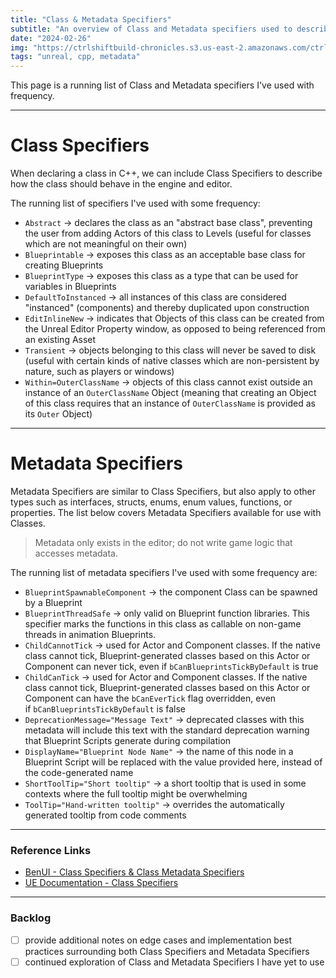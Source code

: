 ```yaml
---
title: "Class & Metadata Specifiers"
subtitle: "An overview of Class and Metadata specifiers used to describe how classes should behave in the engine and editor."
date: "2024-02-26"
img: "https://ctrlshiftbuild-chronicles.s3.us-east-2.amazonaws.com/ctrl-shift-build-home-image.png"
tags: "unreal, cpp, metadata"
---
```


This page is a running list of Class and Metadata specifiers I've used with frequency.

---

# Class Specifiers
When declaring a class in C++, we can include Class Specifiers to describe how the class should behave in the engine and editor.

The running list of specifiers I've used with some frequency:
- `Abstract` → declares the class as an "abstract base class", preventing the user from adding Actors of this class to Levels (useful for classes which are not meaningful on their own)
- `Blueprintable` → exposes this class as an acceptable base class for creating Blueprints
- `BlueprintType` → exposes this class as a type that can be used for variables in Blueprints
- `DefaultToInstanced` → all instances of this class are considered "instanced" (components) and thereby duplicated upon construction
- `EditInlineNew` → indicates that Objects of this class can be created from the Unreal Editor Property window, as opposed to being referenced from an existing Asset
- `Transient` → objects belonging to this class will never be saved to disk (useful with certain kinds of native classes which are non-persistent by nature, such as players or windows)
- `Within=OuterClassName` → objects of this class cannot exist outside an instance of an `OuterClassName` Object (meaning that creating an Object of this class requires that an instance of `OuterClassName` is provided as its `Outer` Object)

---

# Metadata Specifiers
Metadata Specifiers are similar to Class Specifiers, but also apply to other types such as interfaces, structs, enums, enum values, functions, or properties. The list below covers Metadata Specifiers available for use with Classes.

> Metadata only exists in the editor; do not write game logic that accesses metadata.

The running list of metadata specifiers I've used with some frequency are:
- `BlueprintSpawnableComponent` → the component Class can be spawned by a Blueprint
- `BlueprintThreadSafe` → only valid on Blueprint function libraries. This specifier marks the functions in this class as callable on non-game threads in animation Blueprints.
- `ChildCannotTick` → used for Actor and Component classes. If the native class cannot tick, Blueprint-generated classes based on this Actor or Component can never tick, even if `bCanBlueprintsTickByDefault` is true
- `ChildCanTick` → used for Actor and Component classes. If the native class cannot tick, Blueprint-generated classes based on this Actor or Component can have the `bCanEverTick` flag overridden, even if `bCanBlueprintsTickByDefault` is false
- `DeprecationMessage="Message Text"` → deprecated classes with this metadata will include this text with the standard deprecation warning that Blueprint Scripts generate during compilation
- `DisplayName="Blueprint Node Name"` → the name of this node in a Blueprint Script will be replaced with the value provided here, instead of the code-generated name
- `ShortToolTip="Short tooltip"` → a short tooltip that is used in some contexts where the full tooltip might be overwhelming
- `ToolTip="Hand-written tooltip"` → overrides the automatically generated tooltip from code comments

---

### Reference Links
- [BenUI - Class Specifiers & Class Metadata Specifiers](https://benui.ca/unreal/uclass/)
- [UE Documentation - Class Specifiers](https://docs.unrealengine.com/5.3/en-US/class-specifiers/)

---

### Backlog
- [ ] provide additional notes on edge cases and implementation best practices surrounding both Class Specifiers and Metadata Specifiers
- [ ] continued exploration of Class and Metadata Specifiers I have yet to use